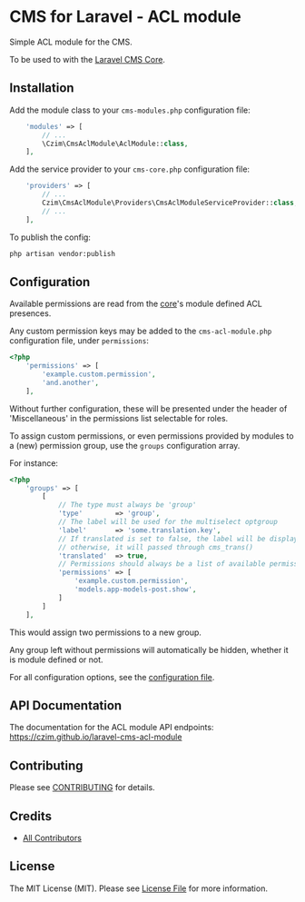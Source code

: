 # CMS for Laravel - ACL module

Simple ACL module for the CMS.

To be used to with the [Laravel CMS Core](https://github.com/czim/laravel-cms-core).


## Installation

Add the module class to your `cms-modules.php` configuration file:

``` php
    'modules' => [
        // ...
        \Czim\CmsAclModule\AclModule::class,
    ],
```

Add the service provider to your `cms-core.php` configuration file:

``` php
    'providers' => [
        // ...
        Czim\CmsAclModule\Providers\CmsAclModuleServiceProvider::class,
        // ...
    ],
```

To publish the config:

``` bash
php artisan vendor:publish
```


## Configuration

Available permissions are read from the [core](https://github.com/czim/laravel-cms-core)'s module defined ACL presences.
 
Any custom permission keys may be added to the `cms-acl-module.php` configuration file, under `permissions`:

```php
<?php
    'permissions' => [
        'example.custom.permission',
        'and.another',
    ],
```

Without further configuration, these will be presented under the header of 'Miscellaneous' in the permissions list selectable for roles.

To assign custom permissions, or even permissions provided by modules to a (new) permission group, use the `groups` configuration array.

For instance:

```php
<?php
    'groups' => [
        [
            // The type must always be 'group'
            'type'        => 'group',
            // The label will be used for the multiselect optgroup
            'label'       => 'some.translation.key',
            // If translated is set to false, the label will be displayed as is,
            // otherwise, it will passed through cms_trans()
            'translated'  => true,
            // Permissions should always be a list of available permission slug strings
            'permissions' => [
                'example.custom.permission',
                'models.app-models-post.show',
            ]
        ]
    ],
```

This would assign two permissions to a new group.

Any group left without permissions will automatically be hidden, whether it is module defined or not.

For all configuration options, see the [configuration file](config/cms-acl-module.php).


## API Documentation

The documentation for the ACL module API endpoints: 
https://czim.github.io/laravel-cms-acl-module


## Contributing

Please see [CONTRIBUTING](CONTRIBUTING.md) for details.


## Credits

- [All Contributors][link-contributors]

## License

The MIT License (MIT). Please see [License File](LICENSE.md) for more information.

[link-contributors]: ../../contributors
